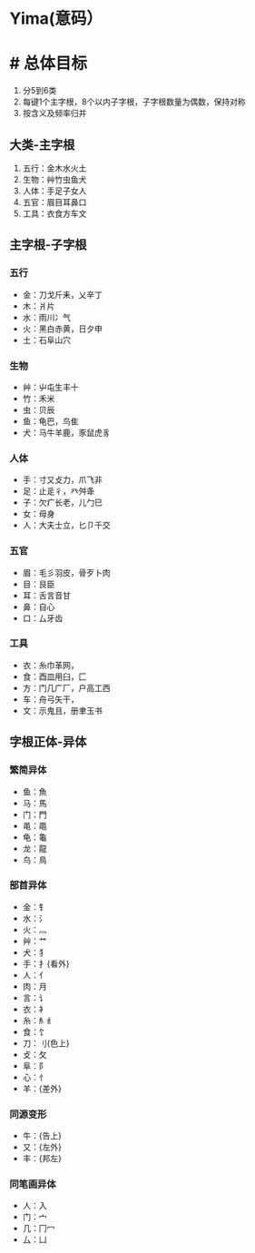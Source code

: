 # Yima(意码）
# # 总体目标
1. 分5到6类
2. 每键1个主字根，8个以内子字根，子字根数量为偶数，保持对称
3. 按含义及频率归并
## 大类-主字根
1. 五行：金木水火土
2. 生物：艸竹虫鱼犬
3. 人体：手足子女人
4. 五官：眉目耳鼻口
5. 工具：衣食方车文
## 主字根-子字根
### 五行
* 金：刀戈斤耒，乂辛丁
* 木：爿片
* 水：雨川冫气
* 火：黑白赤黄，日夕申
* 土：石阜山穴
### 生物
* 艸：屮屯生丰十
* 竹：禾米
* 虫：贝辰
* 鱼：龟巴，鸟隹
* 犬：马牛羊鹿，豕鼠虎豸
### 人体
* 手：寸又攴力，爪飞非
* 足：止辵彳，癶舛夅
* 子：欠疒长老，儿勹巳
* 女：母身
* 人：大夫士立，匕卩千交
### 五官
* 眉：毛彡羽皮，骨歹卜肉
* 目：艮臣
* 耳：舌言音甘
* 鼻：自心
* 口：厶牙齿
### 工具
* 衣：糸巾革网，
* 食：酉皿用臼，匚
* 方：门几广厂，户高工西
* 车：舟弓矢干，
* 文：示鬼且，册聿玉书
## 字根正体-异体
### 繁简异体
* 鱼：魚
* 马：馬
* 门：門
* 黾：黽
* 龟：龜
* 龙：龍
* 鸟：鳥
### 部首异体
* 金：钅
* 水：氵
* 火：灬
* 艸：艹
* 犬：犭
* 手：扌{看外}
* 人：亻
* 肉：月
* 言：讠
* 衣：衤
* 糸：糹纟
* 食：饣
* 刀：刂{色上}
* 攴：攵
* 阜：阝
* 心：忄
* 羊：{差外}
### 同源变形
* 牛：{告上}
* 又：{左外}
* 丰：{邦左}
### 同笔画异体
* 人：入
* 门：宀
* 几：冂冖
* 厶：凵

